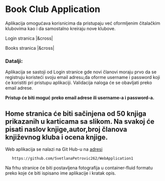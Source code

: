 
# Book Club Application

Aplikacija omogućava korisnicima da pristupaju već oformljenim čitalačkim klubovima kao i da samostalno kreiraju nove klubove.

Login stranica |&cross|

Books stranica |&cross|

### Datalji:

Aplikacija se sastoji od Login stranice gde novi članovi moraju prvo da se registruju koristeći svoju email adresu,da oforme username i password koji će koristiti pri pristupu aplikaciji.
Validacija naloga će se obavljati preko email adrese.

**Pristup će biti moguć preko email adrese ili username-a i password-a.**

## Home stranica će biti sačinjena od 50 knjiga prikazanih u karticama sa slikom. Na svakoj će pisati naslov knjige,autor,broj članova književnog kluba i ocena knjige.

Web aplikacija se nalazi na Git Hub-u na [adresi](https://github.com/SvetlanaPetrovic262/WebApplication1)
```
   https://github.com/SvetlanaPetrovic262/WebApplication1
```

Na frhu stranice će biti postavljena fotografija u container-fluid formatu preko koje će biti ispisano ime aplikacije i kratak opis.

